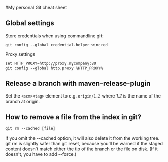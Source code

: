#My personal Git cheat sheet

## Global settings
Store credentials when using commandline git:
```
git config --global credential.helper wincred
```

Proxy settings
```
set HTTP_PROXY=http://proxy.mycompany:80
git config --global http.proxy %HTTP_PROXY%
```

## Release a branch with maven-release-plugin

Set the `<scm><tag>` element to e.g. `origin/1.2` where *1.2* is the name of the branch at origin.

## How to remove a file from the index in git?

```
git rm --cached [file]
```

If you omit the --cached option, it will also delete it from the working tree. git rm is slightly safer than git reset, because you'll be warned if the staged content doesn't match either the tip of the branch or the file on disk. (If it doesn't, you have to add --force.)
